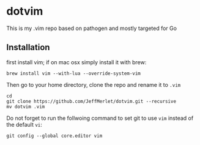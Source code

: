 # dotvim
This is my .vim repo based on pathogen and mostly targeted for Go

## Installation
first install vim; if on mac osx simply install it with brew: 
```
brew install vim --with-lua --override-system-vim
```  

Then go to your home directory, clone the repo and rename it to `.vim`  
```
cd
git clone https://github.com/JeffMerlet/dotvim.git --recursive
mv dotvim .vim
```  

Do not forget to run the follwoing command to set git to use `vim` instead of the default `vi`:  
```
git config --global core.editor vim
```


